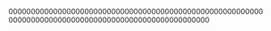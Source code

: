 
000000000000000000000000000000000000000000000000000000000000000000000000000000000000000000000000000000
